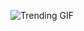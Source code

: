 ![Trending GIF](https://media4.giphy.com/media/v1.Y2lkPThiYjIxNzcyYnpqZXRzbWdqZ3FqZXlycmJ4MjYza21jZDAxOGJoYjF6Z2VybG4zcyZlcD12MV9naWZzX3NlYXJjaCZjdD1n/xUPGcEliCc7bETyfO8/giphy.gif)
